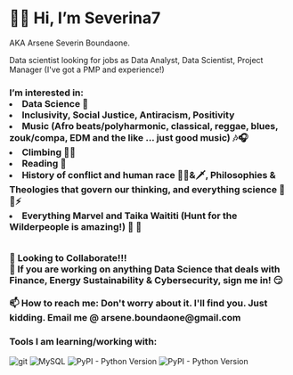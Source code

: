 <!---
Severina7/Severina7 is a ✨ special ✨ repository because its `README.md` (this file) appears on your GitHub profile.
You can click the Preview link to take a look at your changes.
--->
<h1>👋🏿 Hi, I’m Severina7 </h1>
<p>AKA Arsene Severin Boundaone. </b></p>
<p>Data scientist looking for jobs as Data Analyst, Data Scientist, Project Manager (I've got a PMP and experience!)</b></p>

<h3>I’m interested in:
<li> Data Science 🧮 </li>
<li>Inclusivity, Social Justice, Antiracism, Positivity </li>
<li> Music (Afro beats/polyharmonic, classical, reggae, blues, zouk/compa, EDM and the like ... just good music) 🎶🎧 </li>
<li>Climbing 🧗🏿 </li> 
<li>Reading 📖 </li>
<li>History of conflict and human race 🔫🦠&🗡, Philosophies & Theologies that govern our thinking, and everything science 🔬🧪⚡️ </li> 
<li>Everything Marvel and Taika Waititi (Hunt for the Wilderpeople is amazing!) 🎥 🍿 </li>
<br>
<p>
  
                           
</p>
🌱 <b>Looking to Collaborate!!!</b>
<br>
💞️ If you are working on anything Data Science that deals with Finance, Energy Sustainability & Cybersecurity, sign me in! 😏 
<br>
<br>
📫 <b>How to reach me:</b> Don't worry about it. I'll find you. Just kidding. Email me @ arsene.boundaone@gmail.com


<h3>Tools I am learning/working with:</h3>
<p>
  
  <img alt="git" src="https://img.shields.io/badge/-Git-F05032?style=flat-square&logo=git&logoColor=white" />
  <img alt="MySQL" src="https://img.shields.io/badge/RDBMS-MySQL-yellowgreen" />
  <img alt="PyPI - Python Version" src="https://img.shields.io/pypi/pyversions/pandas">
  <img alt="PyPI - Python Version" src="https://img.shields.io/badge/Python-Pandas-blue">
</p>

<!---
jeneyring/jeneyring is a ✨ special ✨ repository because its `README.md` (this file) appears on your GitHub profile.
You can click the Preview link to take a look at your changes.
--->
